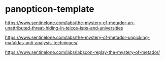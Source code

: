 # panopticon-template

https://www.sentinelone.com/labs/the-mystery-of-metador-an-unattributed-threat-hiding-in-telcos-isps-and-universities

https://www.sentinelone.com/labs/the-mystery-of-metador-unpicking-mafaldas-anti-analysis-techniques/

https://www.sentinelone.com/labs/labscon-replay-the-mystery-of-metador/
